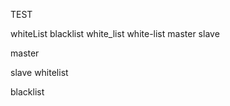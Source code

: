 TEST





whiteList
blacklist
white_list
white-list
master
slave


master

slave
whitelist

blacklist
